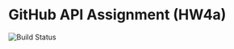 # GitHub API Assignment (HW4a)

![Build Status](https://travis-ci.org/Jgalligan1/567-HW-03A.svg?branch=main)
